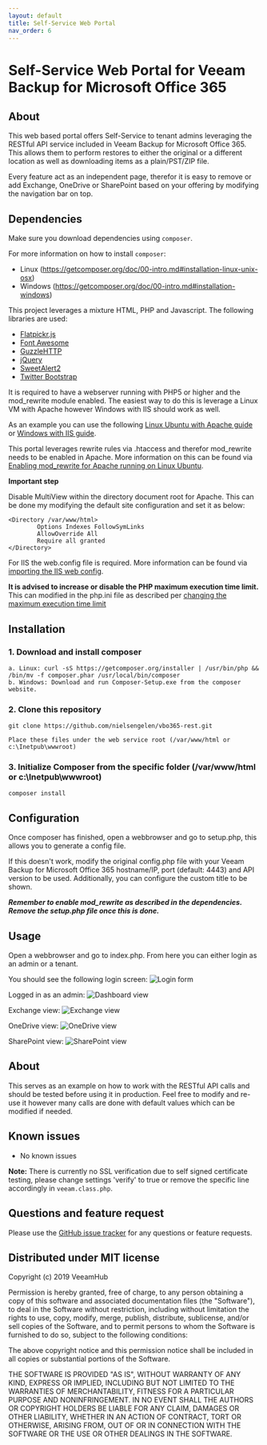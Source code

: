 ```yaml
---
layout: default
title: Self-Service Web Portal
nav_order: 6
---
```


Self-Service Web Portal for Veeam Backup for Microsoft Office 365
==================

## About
This web based portal offers Self-Service to tenant admins leveraging the RESTful API service included in Veeam Backup for Microsoft Office 365. This allows them to perform restores to either the original or a different location as well as downloading items as a plain/PST/ZIP file.

Every feature act as an independent page, therefor it is easy to remove or add Exchange, OneDrive or SharePoint based on your offering by modifying the navigation bar on top.

## Dependencies
Make sure you download dependencies using `composer`. 

For more information on how to install `composer`:
- Linux (https://getcomposer.org/doc/00-intro.md#installation-linux-unix-osx)
- Windows (https://getcomposer.org/doc/00-intro.md#installation-windows)

This project leverages a mixture HTML, PHP and Javascript. The following libraries are used:
- [Flatpickr.js](http://flatpickr.js.org/)
- [Font Awesome](http://fontawesome.com/)
- [GuzzleHTTP](https://github.com/guzzle/guzzle)
- [jQuery](https://jquery.com/) 
- [SweetAlert2](https://sweetalert2.github.io)
- [Twitter Bootstrap](http://getbootstrap.com/)

It is required to have a webserver running with PHP5 or higher and the mod_rewrite module enabled. The easiest way to do this is leverage a Linux VM with Apache however Windows with IIS should work as well.

As an example you can use the following [Linux Ubuntu with Apache guide](https://www.linode.com/docs/web-servers/lamp/install-lamp-stack-on-ubuntu-16-04) or [Windows with IIS guide](https://docs.microsoft.com/en-us/iis/application-frameworks/scenario-build-a-php-website-on-iis/configure-a-php-website-on-iis).

This portal leverages rewrite rules via .htaccess and therefor mod_rewrite needs to be enabled in Apache. More information on this can be found via [Enabling mod_rewrite for Apache running on Linux Ubuntu](https://www.digitalocean.com/community/tutorials/how-to-rewrite-urls-with-mod_rewrite-for-apache-on-ubuntu-16-04).

**Important step**

Disable MultiView within the directory document root for Apache. This can be done my modifying the default site configuration and set it as below:
```
<Directory /var/www/html>
        Options Indexes FollowSymLinks
        AllowOverride All
        Require all granted
</Directory>
```

For IIS the web.config file is required. More information can be found via [importing the IIS web config](https://docs.microsoft.com/en-us/iis/extensions/url-rewrite-module/creating-rewrite-rules-for-the-url-rewrite-module).

**It is advised to increase or disable the PHP maximum execution time limit.**
This can modified in the php.ini file as described per [changing the maximum execution time limit](https://www.simplified.guide/php/increase-max-execution-time)

## Installation
### 1. Download and install composer
    a. Linux: curl -sS https://getcomposer.org/installer | /usr/bin/php && /bin/mv -f composer.phar /usr/local/bin/composer
	b. Windows: Download and run Composer-Setup.exe from the composer website.

### 2. Clone this repository
    git clone https://github.com/nielsengelen/vbo365-rest.git

	Place these files under the web service root (/var/www/html or c:\Inetpub\wwwroot)
	
### 3. Initialize Composer from the specific folder (/var/www/html or c:\Inetpub\wwwroot)
    composer install


## Configuration
Once composer has finished, open a webbrowser and go to setup.php, this allows you to generate a config file. 

If this doesn't work, modify the original config.php file with your Veeam Backup for Microsoft Office 365 hostname/IP, port (default: 4443) and API version to be used. Additionally, you can configure the custom title to be shown.

**_Remember to enable mod_rewrite as described in the dependencies._**
**_Remove the setup.php file once this is done._**

## Usage
Open a webbrowser and go to index.php. From here you can either login as an admin or a tenant.

You should see the following login screen:
![Login form](http://foonet.be/img/VBOv3-NewLogin.png)

Logged in as an admin:
![Dashboard view](http://foonet.be/img/VBOv3-Dashboard.png)

Exchange view:
![Exchange view](http://foonet.be/img/VBOv3-Exchange.png)

OneDrive view:
![OneDrive view](http://foonet.be/img/VBOv3-OneDrive.png)

SharePoint view:
![SharePoint view](http://foonet.be/img/VBOv3-SharePoint.png)

## About
This serves as an example on how to work with the RESTful API calls and should be tested before using it in production. Feel free to modify and re-use it however many calls are done with default values which can be modified if needed.

## Known issues
* No known issues

**Note:** There is currently no SSL verification due to self signed certificate testing, please change settings 'verify' to true or remove the specific line accordingly in `veeam.class.php`.

## Questions and feature request
Please use the [GitHub issue tracker](https://github.com/nielsengelen/vbo365-rest/issues) for any questions or feature requests.

## Distributed under MIT license
Copyright (c) 2019 VeeamHub

Permission is hereby granted, free of charge, to any person obtaining a copy of this software and associated documentation files (the "Software"), to deal in the Software without restriction, including without limitation the rights to use, copy, modify, merge, publish, distribute, sublicense, and/or sell copies of the Software, and to permit persons to whom the Software is furnished to do so, subject to the following conditions:

The above copyright notice and this permission notice shall be included in all copies or substantial portions of the Software.

THE SOFTWARE IS PROVIDED "AS IS", WITHOUT WARRANTY OF ANY KIND, EXPRESS OR IMPLIED, INCLUDING BUT NOT LIMITED TO THE WARRANTIES OF MERCHANTABILITY, FITNESS FOR A PARTICULAR PURPOSE AND NONINFRINGEMENT. IN NO EVENT SHALL THE AUTHORS OR COPYRIGHT HOLDERS BE LIABLE FOR ANY CLAIM, DAMAGES OR OTHER LIABILITY, WHETHER IN AN ACTION OF CONTRACT, TORT OR OTHERWISE, ARISING FROM, OUT OF OR IN CONNECTION WITH THE SOFTWARE OR THE USE OR OTHER DEALINGS IN THE SOFTWARE.